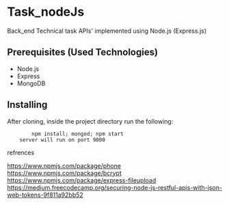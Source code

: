 # Task_nodeJs

Back_end Technical task APIs' implemented using Node.js (Express.js)

## Prerequisites (Used Technologies)

* Node.js
* Express
* MongoDB


## Installing

After cloning, inside the project directory run the following:
```
		npm install; mongod; npm start
    server will run on port 9000
```


refrences

https://www.npmjs.com/package/phone
https://www.npmjs.com/package/bcrypt
https://www.npmjs.com/package/express-fileupload
https://medium.freecodecamp.org/securing-node-js-restful-apis-with-json-web-tokens-9f811a92bb52
